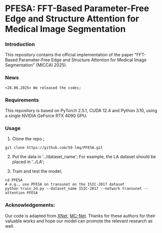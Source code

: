 # PFESA: FFT-Based Parameter-Free Edge and Structure Attention for Medical Image Segmentation

### Introduction

This repository contains the official implementation of the paper "FFT-Based Parameter-Free Edge and Structure Attention for Medical Image Segmentation" (MICCAI 2025).

### News

```
<28.06.2025> We released the codes;
```

### Requirements

This repository is based on PyTorch 2.5.1, CUDA 12.4 and Python 3.10, using a single NVIDIA GeForce RTX 4090 GPU.

### Usage

1. Clone the repo.;

```
git clone https://github.com/59-lmq/PFESA.git
```

2. Put the data in '../dataset_name'; For example, the LA dataset should be placed in '../LA';

3. Train and test the model;

```
cd PFESA
# e.g., use PFESA on transunet on the ISIC-2017 dataset
python train_2d.py --dataset_name ISIC-2017 --network transunet --attention PFESA
```

### Acknowledgements:

Our code is adapted from [XNet](https://github.com/Yanfeng-Zhou/XNet), [MC-Net](https://github.com/ycwu1997/MC-Net/tree/main). Thanks for these authors for their valuable works and hope our model can promote the relevant research as well.



